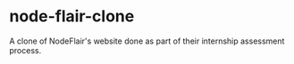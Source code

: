 # node-flair-clone
A clone of NodeFlair's website done as part of their internship assessment process.
